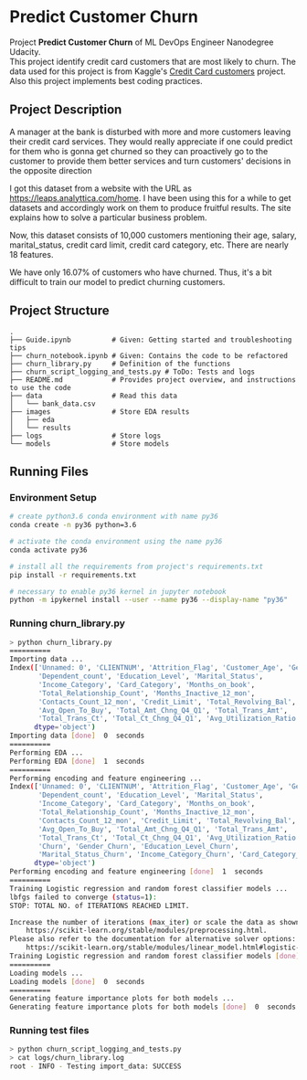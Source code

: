 # Predict Customer Churn

Project **Predict Customer Churn** of ML DevOps Engineer Nanodegree Udacity.  
This project identify credit card customers that are most likely to churn. The data used for this project is from Kaggle's [Credit Card customers](https://www.kaggle.com/datasets/sakshigoyal7/credit-card-customers/code) project. Also this project implements best coding practices.


## Project Description
A manager at the bank is disturbed with more and more customers leaving their credit card services. They would really appreciate if one could predict for them who is gonna get churned so they can proactively go to the customer to provide them better services and turn customers' decisions in the opposite direction

I got this dataset from a website with the URL as https://leaps.analyttica.com/home. I have been using this for a while to get datasets and accordingly work on them to produce fruitful results. The site explains how to solve a particular business problem.

Now, this dataset consists of 10,000 customers mentioning their age, salary, marital_status, credit card limit, credit card category, etc. There are nearly 18 features.

We have only 16.07% of customers who have churned. Thus, it's a bit difficult to train our model to predict churning customers.

## Project Structure
    .
    ├── Guide.ipynb          # Given: Getting started and troubleshooting tips
    ├── churn_notebook.ipynb # Given: Contains the code to be refactored
    ├── churn_library.py     # Definition of the functions
    ├── churn_script_logging_and_tests.py # ToDo: Tests and logs
    ├── README.md            # Provides project overview, and instructions to use the code
    ├── data                 # Read this data
    │   └── bank_data.csv
    ├── images               # Store EDA results 
    │   ├── eda
    │   └── results
    ├── logs                 # Store logs
    └── models               # Store models

## Running Files
### Environment Setup
```bash
# create python3.6 conda environment with name py36
conda create -n py36 python=3.6

# activate the conda environment using the name py36
conda activate py36

# install all the requirements from project's requirements.txt
pip install -r requirements.txt

# necessary to enable py36 kernel in jupyter notebook
python -m ipykernel install --user --name py36 --display-name "py36"
```

### Running churn_library.py
```bash
> python churn_library.py
==========
Importing data ...
Index(['Unnamed: 0', 'CLIENTNUM', 'Attrition_Flag', 'Customer_Age', 'Gender',
       'Dependent_count', 'Education_Level', 'Marital_Status',
       'Income_Category', 'Card_Category', 'Months_on_book',
       'Total_Relationship_Count', 'Months_Inactive_12_mon',
       'Contacts_Count_12_mon', 'Credit_Limit', 'Total_Revolving_Bal',
       'Avg_Open_To_Buy', 'Total_Amt_Chng_Q4_Q1', 'Total_Trans_Amt',
       'Total_Trans_Ct', 'Total_Ct_Chng_Q4_Q1', 'Avg_Utilization_Ratio'],
      dtype='object')
Importing data [done]  0  seconds
==========
Performing EDA ...
Performing EDA [done]  1  seconds
==========
Performing encoding and feature engineering ...
Index(['Unnamed: 0', 'CLIENTNUM', 'Attrition_Flag', 'Customer_Age', 'Gender',
       'Dependent_count', 'Education_Level', 'Marital_Status',
       'Income_Category', 'Card_Category', 'Months_on_book',
       'Total_Relationship_Count', 'Months_Inactive_12_mon',
       'Contacts_Count_12_mon', 'Credit_Limit', 'Total_Revolving_Bal',
       'Avg_Open_To_Buy', 'Total_Amt_Chng_Q4_Q1', 'Total_Trans_Amt',
       'Total_Trans_Ct', 'Total_Ct_Chng_Q4_Q1', 'Avg_Utilization_Ratio',
       'Churn', 'Gender_Churn', 'Education_Level_Churn',
       'Marital_Status_Churn', 'Income_Category_Churn', 'Card_Category_Churn'],
      dtype='object')
Performing encoding and feature engineering [done]  1  seconds
==========
Training Logistic regression and random forest classifier models ...
lbfgs failed to converge (status=1):
STOP: TOTAL NO. of ITERATIONS REACHED LIMIT.

Increase the number of iterations (max_iter) or scale the data as shown in:
    https://scikit-learn.org/stable/modules/preprocessing.html.
Please also refer to the documentation for alternative solver options:
    https://scikit-learn.org/stable/modules/linear_model.html#logistic-regression
Training Logistic regression and random forest classifier models [done]  277  seconds
==========
Loading models ...
Loading models [done]  0  seconds
==========
Generating feature importance plots for both models ...
Generating feature importance plots for both models [done]  0  seconds
```

### Running test files
```bash
> python churn_script_logging_and_tests.py
> cat logs/churn_library.log
root - INFO - Testing import_data: SUCCESS

```
